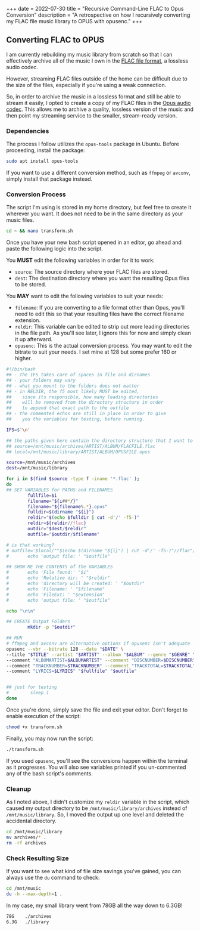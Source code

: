 +++
date = 2022-07-30
title = "Recursive Command-Line FLAC to Opus Conversion"
description = "A retrospective on how I recursively converting my FLAC file music library to OPUS with opusenc."
+++

## Converting FLAC to OPUS

I am currently rebuilding my music library from scratch so that I can 
effectively archive all of the music I own in the [FLAC file 
format](https://en.wikipedia.org/wiki/FLAC), a lossless audio codec.

However, streaming FLAC files outside of the home can be difficult due to the 
size of the files, especially if you're using a weak connection.

So, in order to archive the music in a lossless format and still be able to 
stream it easily, I opted to create a copy of my FLAC files in the [Opus audio 
codec](https://en.wikipedia.org/wiki/Opus_(audio_format)). This allows me to 
archive a quality, lossless version of the music and then point my streaming 
service to the smaller, stream-ready version.

### Dependencies

The process I follow utilizes the `opus-tools` package in Ubuntu. Before 
proceeding, install the package:

```bash
sudo apt install opus-tools
```

If you want to use a different conversion method, such as `ffmpeg` or `avconv`, 
simply install that package instead.

### Conversion Process

The script I'm using is stored in my home directory, but feel free to create it 
wherever you want. It does not need to be in the same directory as your music 
files.

```bash
cd ~ && nano transform.sh
```

Once you have your new bash script opened in an editor, go ahead and paste the 
following logic into the script.

You **MUST** edit the following variables in order for it to work:

- `source`: The source directory where your FLAC files are stored.
- `dest`: The destination directory where you want the resulting Opus files to 
be stored.

You **MAY** want to edit the following variables to suit your needs:

- `filename`: If you are converting to a file format other than Opus, you'll 
need to edit this so that your resulting files have the correct filename 
extension.
- `reldir`: This variable can be edited to strip out more leading directories in 
the file path. As you'll see later, I ignore this for now and simply clean it up 
afterward.
- `opusenc`: This is the actual conversion process. You may want to edit the 
bitrate to suit your needs. I set mine at 128 but some prefer 160 or higher.

```bash
#!/bin/bash
## - The IFS takes care of spaces in file and dirnames
## - your folders may vary
## - what you mount to the folders does not matter
## - in RELDIR, the f5 most likely MUST be edited,
##    since its responsible, how many leading directories
##    will be removed from the directory structure in order
##    to append that exact path to the outfile
## - the commented echos are still in place in order to give
##    you the variables for testing, before running.

IFS=$'\n'

## the paths given here contain the directory structure that I want to keep
## source=/mnt/music/archives/ARTIST/ALBUM/FLACFILE.flac
## local=/mnt/music/library/ARTIST/ALBUM/OPUSFILE.opus

source=/mnt/music/archives
dest=/mnt/music/library

for i in $(find $source -type f -iname '*.flac' );
do
## SET VARIABLES for PATHS and FILENAMES
        fullfile=$i
        filename="${i##*/}"
        filename="${filename%.*}.opus"
        fulldir=$(dirname "${i}")
        reldir="$(echo $fulldir | cut -d'/' -f5-)"
        reldir=${reldir//flac}
        outdir="$dest/$reldir"
        outfile="$outdir/$filename"

# is that working?
# outfile='$local/""$(echo $(dirname "${i}") | cut -d'/' -f5-)"//flac"/"${i##*/}"'
#       echo 'output file: ' "$outfile"

## SHOW ME THE CONTENTS of the VARIABLES
#       echo 'File found:' "$i"
#       echo 'Relative dir: ' "$reldir"
#       echo 'directory will be created: ' "$outdir"
#       echo 'Filename: ' "$filename"
#       echo 'FileExt: ' "$extension"
#       echo 'output file: ' "$outfile"

echo "\n\n"

## CREATE Output Folders
        mkdir -p "$outdir"

## RUN
# ffmpeg and avconv are alternative options if opusenc isn't adequate
opusenc --vbr --bitrate 128 --date "$DATE" \
--title "$TITLE" --artist "$ARTIST" --album "$ALBUM" --genre "$GENRE" \
--comment "ALBUMARTIST=$ALBUMARTIST" --comment "DISCNUMBER=$DISCNUMBER" \
--comment "TRACKNUMBER=$TRACKNUMBER" --comment "TRACKTOTAL=$TRACKTOTAL" \
--comment "LYRICS=$LYRICS" "$fullfile" "$outfile"


## just for testing
#        sleep 1
done
```

Once you're done, simply save the file and exit your editor. Don't forget to 
enable execution of the script:

```bash
chmod +x transform.sh
```

Finally, you may now run the script:

```bash
./transform.sh
```

If you used `opusenc`, you'll see the conversions happen within the terminal as 
it progresses. You will also see variables printed if you un-commented any of 
the bash script's comments.

### Cleanup

As I noted above, I didn't customize my `reldir` variable in the script, which 
caused my output directory to be `/mnt/music/library/archives` instead of 
`/mnt/music/library`. So, I moved the output up one level and deleted the 
accidental directory.

```bash
cd /mnt/music/library
mv archives/* .
rm -rf archives
```

### Check Resulting Size

If you want to see what kind of file size savings you've gained, you can always 
use the `du` command to check:

```bash
cd /mnt/music
du -h --max-depth=1 .
```

In my case, my small library went from 78GB all the way down to 6.3GB!

```txt
78G    ./archives
6.3G   ./library
```
